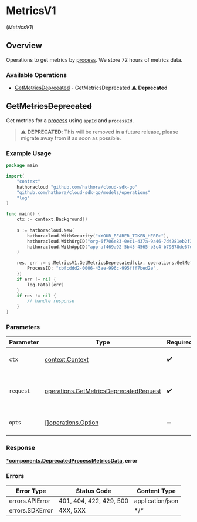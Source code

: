 # MetricsV1
(*MetricsV1*)

## Overview

Operations to get metrics by [process](https://hathora.dev/docs/concepts/hathora-entities#process). We store 72 hours of metrics data.

### Available Operations

* [~~GetMetricsDeprecated~~](#getmetricsdeprecated) - GetMetricsDeprecated :warning: **Deprecated**

## ~~GetMetricsDeprecated~~

Get metrics for a [process](https://hathora.dev/docs/concepts/hathora-entities#process) using `appId` and `processId`.

> :warning: **DEPRECATED**: This will be removed in a future release, please migrate away from it as soon as possible.

### Example Usage

```go
package main

import(
	"context"
	hathoracloud "github.com/hathora/cloud-sdk-go"
	"github.com/hathora/cloud-sdk-go/models/operations"
	"log"
)

func main() {
    ctx := context.Background()
    
    s := hathoracloud.New(
        hathoracloud.WithSecurity("<YOUR_BEARER_TOKEN_HERE>"),
        hathoracloud.WithOrgID("org-6f706e83-0ec1-437a-9a46-7d4281eb2f39"),
        hathoracloud.WithAppID("app-af469a92-5b45-4565-b3c4-b79878de67d2"),
    )

    res, err := s.MetricsV1.GetMetricsDeprecated(ctx, operations.GetMetricsDeprecatedRequest{
        ProcessID: "cbfcddd2-0006-43ae-996c-995fff7bed2e",
    })
    if err != nil {
        log.Fatal(err)
    }
    if res != nil {
        // handle response
    }
}
```

### Parameters

| Parameter                                                                                        | Type                                                                                             | Required                                                                                         | Description                                                                                      |
| ------------------------------------------------------------------------------------------------ | ------------------------------------------------------------------------------------------------ | ------------------------------------------------------------------------------------------------ | ------------------------------------------------------------------------------------------------ |
| `ctx`                                                                                            | [context.Context](https://pkg.go.dev/context#Context)                                            | :heavy_check_mark:                                                                               | The context to use for the request.                                                              |
| `request`                                                                                        | [operations.GetMetricsDeprecatedRequest](../../models/operations/getmetricsdeprecatedrequest.md) | :heavy_check_mark:                                                                               | The request object to use for the request.                                                       |
| `opts`                                                                                           | [][operations.Option](../../models/operations/option.md)                                         | :heavy_minus_sign:                                                                               | The options for this request.                                                                    |

### Response

**[*components.DeprecatedProcessMetricsData](../../models/components/deprecatedprocessmetricsdata.md), error**

### Errors

| Error Type              | Status Code             | Content Type            |
| ----------------------- | ----------------------- | ----------------------- |
| errors.APIError         | 401, 404, 422, 429, 500 | application/json        |
| errors.SDKError         | 4XX, 5XX                | \*/\*                   |